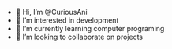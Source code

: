 - 👋 Hi, I’m @CuriousAni
- 👀 I’m interested in development
- 🌱 I’m currently learning computer programing
- 💞️ I’m looking to collaborate on projects

<!---
CuriousAni/CuriousAni is a ✨ special ✨ repository because its `README.md` (this file) appears on your GitHub profile.
You can click the Preview link to take a look at your changes.
--->
